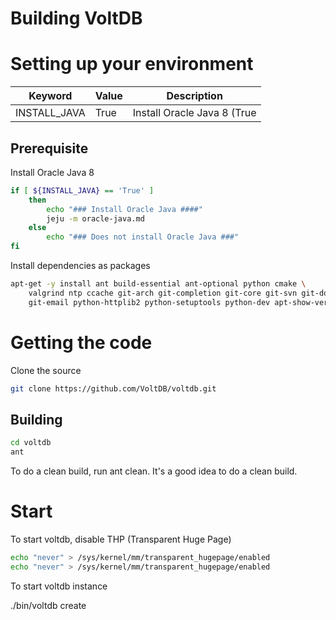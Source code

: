 # Building VoltDB

# Setting up your environment

Keyword         | Value | Description
----            | ----  | ----
INSTALL_JAVA    | True  | Install Oracle Java 8 (True|False)

## Prerequisite

Install Oracle Java 8

~~~bash
if [ ${INSTALL_JAVA} == 'True' ]
    then
        echo "### Install Oracle Java ####"
        jeju -m oracle-java.md
    else
        echo "### Does not install Oracle Java ###"
fi
~~~

Install dependencies as packages

~~~bash
apt-get -y install ant build-essential ant-optional python cmake \
    valgrind ntp ccache git-arch git-completion git-core git-svn git-doc \
    git-email python-httplib2 python-setuptools python-dev apt-show-versions
~~~

# Getting the code

Clone the source

~~~bash
git clone https://github.com/VoltDB/voltdb.git
~~~

## Building

~~~bash
cd voltdb
ant
~~~

To do a clean build, run ant clean. It's a good idea to do a clean build.

# Start

To start voltdb, disable THP (Transparent Huge Page)

~~~bash
echo "never" > /sys/kernel/mm/transparent_hugepage/enabled
echo "never" > /sys/kernel/mm/transparent_hugepage/enabled
~~~

To start voltdb instance

./bin/voltdb create
